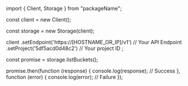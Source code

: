 import { Client, Storage } from "packageName";

const client = new Client();

const storage = new Storage(client);

client
    .setEndpoint('https://[HOSTNAME_OR_IP]/v1') // Your API Endpoint
    .setProject('5df5acd0d48c2') // Your project ID
;

const promise = storage.listBuckets();

promise.then(function (response) {
    console.log(response); // Success
}, function (error) {
    console.log(error); // Failure
});